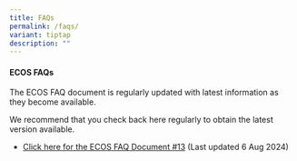 ```yaml
---
title: FAQs
permalink: /faqs/
variant: tiptap
description: ""
---
```

<h4><strong>ECOS FAQs</strong></h4>
<p>The ECOS FAQ document is regularly updated with latest information as
they become available.</p>
<p>We recommend that you check back here regularly to obtain the latest version
available.</p>
<p></p>
<ul data-tight="true" class="tight">
<li>
<p><a href="/files/FAQ/ECOS_Launch_FAQ__13_6_Aug_24.pdf" rel="noopener noreferrer nofollow" target="_blank">Click here for the ECOS FAQ Document #13</a> (Last
updated 6 Aug 2024)</p>
</li>
</ul>
<p></p>